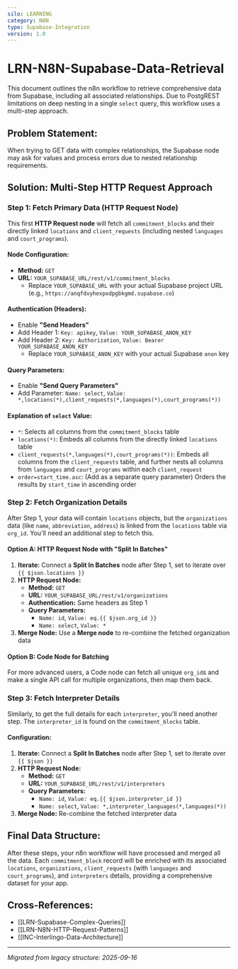 ```yaml
---
silo: LEARNING
category: N8N
type: Supabase-Integration
version: 1.0
---
```


# LRN-N8N-Supabase-Data-Retrieval

This document outlines the n8n workflow to retrieve comprehensive data from Supabase, including all associated relationships. Due to PostgREST limitations on deep nesting in a single `select` query, this workflow uses a multi-step approach.

## Problem Statement:
When trying to GET data with complex relationships, the Supabase node may ask for values and process errors due to nested relationship requirements.

## Solution: Multi-Step HTTP Request Approach

### Step 1: Fetch Primary Data (HTTP Request Node)

This first **HTTP Request node** will fetch all `commitment_blocks` and their directly linked `locations` and `client_requests` (including nested `languages` and `court_programs`).

#### Node Configuration:
- **Method:** `GET`
- **URL:** `YOUR_SUPABASE_URL/rest/v1/commitment_blocks`
  - Replace `YOUR_SUPABASE_URL` with your actual Supabase project URL (e.g., `https://anqfdvyhexpxdpgbkgmd.supabase.co`)

#### Authentication (Headers):
- Enable **"Send Headers"**
- Add Header 1: `Key: apikey`, `Value: YOUR_SUPABASE_ANON_KEY`
- Add Header 2: `Key: Authorization`, `Value: Bearer YOUR_SUPABASE_ANON_KEY`
  - Replace `YOUR_SUPABASE_ANON_KEY` with your actual Supabase `anon` key

#### Query Parameters:
- Enable **"Send Query Parameters"**
- Add Parameter: `Name: select`, `Value: *,locations(*),client_requests(*,languages(*),court_programs(*))`

#### Explanation of `select` Value:
- `*`: Selects all columns from the `commitment_blocks` table
- `locations(*)`: Embeds all columns from the directly linked `locations` table
- `client_requests(*,languages(*),court_programs(*))`: Embeds all columns from the `client_requests` table, and further nests all columns from `languages` and `court_programs` within each `client_request`
- `order=start_time.asc`: (Add as a separate query parameter) Orders the results by `start_time` in ascending order

### Step 2: Fetch Organization Details

After Step 1, your data will contain `locations` objects, but the `organizations` data (like `name`, `abbreviation`, `address`) is linked from the `locations` table via `org_id`. You'll need an additional step to fetch this.

#### Option A: HTTP Request Node with "Split In Batches"
1. **Iterate:** Connect a **Split In Batches** node after Step 1, set to iterate over `{{ $json.locations }}`
2. **HTTP Request Node:**
   - **Method:** `GET`
   - **URL:** `YOUR_SUPABASE_URL/rest/v1/organizations`
   - **Authentication:** Same headers as Step 1
   - **Query Parameters:**
     - `Name: id`, `Value: eq.{{ $json.org_id }}`
     - `Name: select`, `Value: *`
3. **Merge Node:** Use a **Merge node** to re-combine the fetched organization data

#### Option B: Code Node for Batching
For more advanced users, a Code node can fetch all unique `org_id`s and make a single API call for multiple organizations, then map them back.

### Step 3: Fetch Interpreter Details

Similarly, to get the full details for each `interpreter`, you'll need another step. The `interpreter_id` is found on the `commitment_blocks` table.

#### Configuration:
1. **Iterate:** Connect a **Split In Batches** node after Step 1, set to iterate over `{{ $json }}`
2. **HTTP Request Node:**
   - **Method:** `GET`
   - **URL:** `YOUR_SUPABASE_URL/rest/v1/interpreters`
   - **Query Parameters:**
     - `Name: id`, `Value: eq.{{ $json.interpreter_id }}`
     - `Name: select`, `Value: *,interpreter_languages(*,languages(*))`
3. **Merge Node:** Re-combine the fetched interpreter data

## Final Data Structure:
After these steps, your n8n workflow will have processed and merged all the data. Each `commitment_block` record will be enriched with its associated `locations`, `organizations`, `client_requests` (with `languages` and `court_programs`), and `interpreters` details, providing a comprehensive dataset for your app.

## Cross-References:
- [[LRN-Supabase-Complex-Queries]]
- [[LRN-N8N-HTTP-Request-Patterns]]
- [[INC-Interlingo-Data-Architecture]]

---
*Migrated from legacy structure: 2025-09-16*